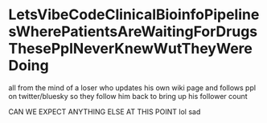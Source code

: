# LetsVibeCodeClinicalBioinfoPipelinesWherePatientsAreWaitingForDrugsThesePplNeverKnewWutTheyWereDoing

all from the mind of a loser who updates his own wiki page and follows ppl on twitter/bluesky so they follow him back to bring up his follower count

CAN WE EXPECT ANYTHING ELSE AT THIS POINT lol sad
